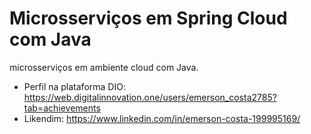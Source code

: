 # Microsserviços em Spring Cloud com Java

 microsserviços em ambiente cloud com Java.
 
 * Perfil na plataforma DIO: https://web.digitalinnovation.one/users/emerson_costa2785?tab=achievements
 * Likendim: https://www.linkedin.com/in/emerson-costa-199995169/
